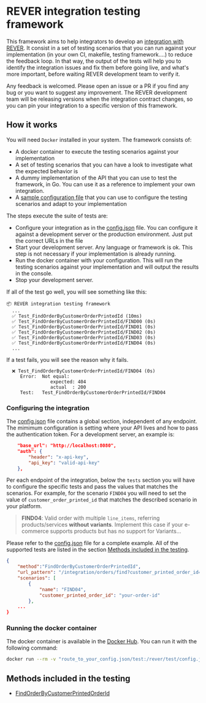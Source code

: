 # REVER integration testing framework

This framework aims to help integrators to develop an [integration with REVER](https://api.byrever.com/v1/docs/#implementing-your-own-integration). It consist in a set of testing scenarios that you can run against your implementation (in your own CI, makefile, testing framework....) to reduce the feedback loop. In that way, the output of the tests will help you to identify the integration issues and fix them before going live, and what's more important, before waiting REVER development team to verify it.

Any feedback is welcomed. Please open an issue or a PR if you find any bug or you want to suggest any improvement. The REVER development team will be releasing versions when the integration contract changes, so you can pin your integration to a specific version of this framework.

## How it works

You will need `Docker` installed in your system.
The framework consists of:

* A docker container to execute the testing scenarios against your implementation
* A set of testing scenarios that you can have a look to investigate what the expected behavior is
* A dummy implementation of the API that you can use to test the framework, in Go. You can use it as a reference to implement your own integration.
* A [sample configuration file](./test/config.json) that you can use to configure the testing scenarios and adapt to your implementation

The steps execute the suite of tests are:

* Configure your integration as in the [config.json](./test/config.json) file. You can configure it against a development server or the production environment. Just put the correct URLs in the file
* Start your development server. Any language or framework is ok. This step is not necessary if your implementation is already running.
* Run the docker container with your configuration. This will run the testing scenarios against your implementation and will output the results in the console.
* Stop your development server.

If all of the test go well, you will see something like this:

``` 
📦 REVER integration testing framework
  ...
  ✅ Test_FindOrderByCustomerOrderPrintedId (10ms)
  ✅ Test_FindOrderByCustomerOrderPrintedId/FIND00 (0s)
  ✅ Test_FindOrderByCustomerOrderPrintedId/FIND01 (0s)
  ✅ Test_FindOrderByCustomerOrderPrintedId/FIND02 (0s)
  ✅ Test_FindOrderByCustomerOrderPrintedId/FIND03 (0s)
  ✅ Test_FindOrderByCustomerOrderPrintedId/FIND04 (0s)
  ...
```

 If a test fails, you will see the reason why it fails.

```
  ❌ Test_FindOrderByCustomerOrderPrintedId/FIND04 (0s)
     Error:  Not equal: 
                expected: 404
                actual  : 200
     Test:   Test_FindOrderByCustomerOrderPrintedId/FIND04
```

### Configuring the integration

The [config.json](./test/config.json) file contains a global section, independent of any endpoint. The mimimum configuration is setting where your API lives and how to pass the authentication token. For a development server, an example is:

``` json
    "base_url": "http://localhost:8080",
    "auth": {
        "header": "x-api-key",
        "api_key": "valid-api-key"
    },
```

Per each endpoint of the integration, below the `tests` section you will have to configure the specific tests and pass the values that matches the scenarios. For example, for the scenario `FIND04` you will need to set the value of `customer_order_printed_id` that matches the described scenario in your platform.

> **FIND04**: Valid order with multiple `line_items`, referring products/services **without variants**. Implement this case if your e-commerce supports products but has no support for Variants...

Please refer to the [config.json](./test/config.json) file for a complete example. All of the supported tests are listed in the section [Methods included in the testing](#methods-included-in-the-testing).

``` json
{
    "method":"FindOrderByCustomerOrderPrintedId",
    "url_pattern": "/integration/orders/find?customer_printed_order_id={customer_printed_order_id}",
    "scenarios": [
        {
            "name": "FIND04",
            "customer_printed_order_id": "your-order-id"
        },
    ...
}
```

### Running the docker container

The docker container is available in the [Docker Hub](https://hub.docker.com/r/itsrever/testing). You can run it with the following command:

``` bash
docker run --rm -v "route_to_your_config.json/test:/rever/test/config.json" itsrever/testing:latest
```

## Methods included in the testing

* [FindOrderByCustomerPrintedOrderId](./docs/FindOrderByCustomerPrintedOrderId.md)
